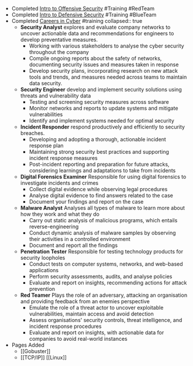 - Completed [Intro to Offensive Security](https://tryhackme.com/room/introtooffensivesecurity) #Training #RedTeam
- Completed [Intro to Defensive Security](https://tryhackme.com/room/defensivesecurity) #Training #BlueTeam
- Completed [Careers in Cyber](https://tryhackme.com/room/careersincyber) #training
  collapsed:: true
	- **Security Analyst** explores and evaluate company networks to uncover actionable 
	  data and recommendations for engineers to develop preventative measures.
		- Working with various stakeholders to analyse the cyber security throughout the company
		- Compile ongoing reports about the safety of networks, documenting security issues and measures taken in response
		- Develop security plans, incorporating research on new attack tools 
		  and trends, and measures needed across teams to maintain data security.
	- **Security Engineer** develop and implement security solutions using threats and vulnerability data
		- Testing and screening security measures across software
		- Monitor networks and reports to update systems and mitigate vulnerabilities
		- Identify and implement systems needed for optimal security
	- **Incident Responder** respond productively and efficiently to security breaches.
		- Developing and adopting a thorough, actionable incident response plan
		- Maintaining strong security best practices and supporting incident response measures
		- Post-incident reporting and preparation for future attacks, considering learnings and adaptations to take from incidents
	- **Digital Forensics Examiner** Responsible for using digital forensics to investigate incidents and crimes
		- Collect digital evidence while observing legal procedures
		- Analyse digital evidence to find answers related to the case
		- Document your findings and report on the case
	- **Malware Analyst** Analyses all types of malware to learn more about how they work and what they do
		- Carry out static analysis of malicious programs, which entails reverse-engineering
		- Conduct dynamic analysis of malware samples by observing their activities in a controlled environment
		- Document and report all the findings
	- **Penetration Tester** Responsible for testing technology products for security loopholes
		- Conduct tests on computer systems, networks, and web-based applications
		- Perform security assessments, audits, and analyse policies
		- Evaluate and report on insights, recommending actions for attack prevention
	- **Red Teamer** Plays the role of an adversary, attacking an organisation and providing feedback from an enemies perspective
		- Emulate the role of a threat actor to uncover exploitable vulnerabilities, maintain access and avoid detection
		- Assess organisations' security controls, threat intelligence, and incident response procedures
		- Evaluate and report on insights, with actionable data for companies to avoid real-world instances
- Pages Added
	- [[Gobuster]]
	- [[TCP/IP]] [[Linux]]